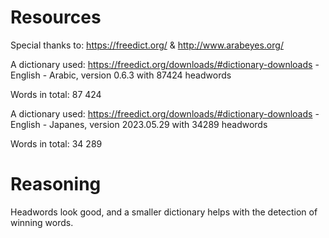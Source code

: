 # Resources

Special thanks to: https://freedict.org/ & http://www.arabeyes.org/

A dictionary used: https://freedict.org/downloads/#dictionary-downloads - English - Arabic, version 0.6.3 with 87424 headwords

Words in total: 87 424

A dictionary used: https://freedict.org/downloads/#dictionary-downloads - English - Japanes, version 2023.05.29 with 34289 headwords

Words in total: 34 289

# Reasoning

Headwords look good, and a smaller dictionary helps with the detection of winning words.

